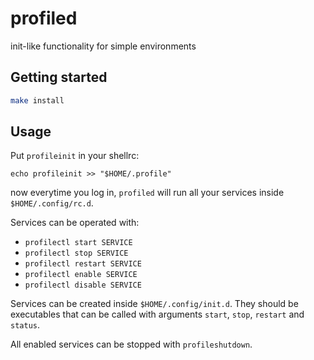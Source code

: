 # profiled

init-like functionality for simple environments

##  Getting started

```sh
make install
```

## Usage

Put `profileinit` in your shellrc:

```
echo profileinit >> "$HOME/.profile"
```

now everytime you log in, `profiled` will run all your services inside
`$HOME/.config/rc.d`.

Services can be operated with:

* `profilectl start SERVICE`
* `profilectl stop SERVICE`
* `profilectl restart SERVICE`
* `profilectl enable SERVICE`
* `profilectl disable SERVICE`

Services can be created inside `$HOME/.config/init.d`. They should be
executables that can be called with arguments `start`, `stop`, `restart` and
`status`.

All enabled services can be stopped with `profileshutdown`.

